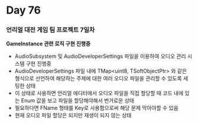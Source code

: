 # Day 76

### 언리얼 대전 게임 팀 프로젝트 7일차

**GameInstance 관련 로직 구현 진행중**

- AudioSubsystem 및 AudioDeveloperSettings 파일을 이용하여 오디오 관리 시스템 구현 진행중
- AudioDeveloperSettings 파일 내에 TMap<uint8, TSoftObjectPtr<USoundBase>> 와 같은 형식으로 선언하여 해당하는 주제에 대한 여러 오디오 파일을 관리할 수 있도록 세팅한 상태
- 이 상태로 사용하면 언리얼 에디터에서 오디오 파일을 직접 할당할 때 코드 내에 있는 Enum 값을 보고 파일을 할당해야해서 번거로운 상태
- 필요하다면 FName 형태를 Key로 사용함으로써 해당 문제 막아야할 수 있음
- 현재 오디오 파일 할당은 되지만 재생이 되지 않는 상태

